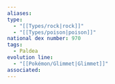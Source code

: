 ```yaml
---
aliases: 
type:
  - "[[Types/rock|rock]]"
  - "[[Types/poison|poison]]"
national dex number: 970
tags:
  - Paldea
evolution line:
  - "[[Pokémon/Glimmet|Glimmet]]"
associated: 
---
```

